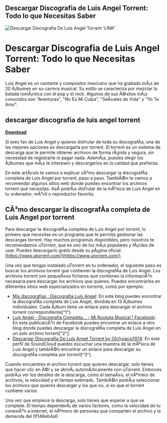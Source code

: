 ## Descargar Discografia de Luis Angel Torrent: Todo lo que Necesitas Saber

 
![Descargar Discografia De Luis Angel Torrent 'LINK'](https://encrypted-tbn2.gstatic.com/images?q=tbn:ANd9GcQwlp_JbWJELkz-KepjkGLL5OkZ30Qa6Fbg_-5wl__tLgPqoQeKP1gGCDpl)

 
# Descargar Discografia de Luis Angel Torrent: Todo lo que Necesitas Saber
 
Luis Angel es un cantante y compositor mexicano que ha grabado mÃ¡s de 20 Ã¡lbumes en su carrera musical. Su estilo se caracteriza por mezclar la balada romÃ¡ntica con el pop y el rock. Algunos de sus Ã©xitos mÃ¡s conocidos son "Aventuras", "No Es Mi Culpa", "SeÃ±ales de Vida" y "Yo Te Amo".
 
## descargar discografia de luis angel torrent


[**Download**](https://www.google.com/url?q=https%3A%2F%2Ftinurll.com%2F2tKFKj&sa=D&sntz=1&usg=AOvVaw3AJ-EI2vRiGv_MNOZgYbDP)

 
Si eres fan de Luis Angel y quieres disfrutar de toda su discografÃ­a, una de las mejores opciones es descargarla por torrent. El torrent es un sistema de descarga que te permite obtener archivos de forma rÃ¡pida y segura, sin necesidad de registrarte ni pagar nada. AdemÃ¡s, puedes elegir los Ã¡lbumes que mÃ¡s te interesen y descargarlos en la calidad que prefieras.
 
En este artÃ­culo te vamos a explicar cÃ³mo descargar la discografÃ­a completa de Luis Angel por torrent, paso a paso. TambiÃ©n te vamos a recomendar algunos sitios web donde puedes encontrar los archivos torrent que necesitas. AsÃ­ podrÃ¡s disfrutar de la mÃºsica de Luis Angel en tu ordenador, mÃ³vil o reproductor favorito.
 
## CÃ³mo descargar la discografÃ­a completa de Luis Angel por torrent
 
Para descargar la discografÃ­a completa de Luis Angel por torrent, lo primero que necesitas es un programa que te permita gestionar las descargas torrent. Hay muchos programas disponibles, pero nosotros te recomendamos uTorrent, que es uno de los mÃ¡s populares y fÃ¡ciles de usar. Puedes descargarlo gratis desde su pÃ¡gina oficial: [https://www.utorrent.com/](https://www.utorrent.com/).
 
Una vez que tengas instalado uTorrent en tu ordenador, el siguiente paso es buscar los archivos torrent que contienen la discografÃ­a de Luis Angel. Los archivos torrent son pequeÃ±os ficheros que contienen la informaciÃ³n necesaria para descargar los archivos que quieres. Puedes encontrarlos en diferentes sitios web especializados en torrents, como por ejemplo:
 
- [Mis discografias : Discografia Luis Angel](https://nuestrasdiscografias.blogspot.com/2020/05/discografia-luis-angel.html): En este blog puedes encontrar la discografÃ­a completa de Luis Angel, dividida en 13 Ã¡lbumes individuales. Cada Ã¡lbum tiene un enlace para descargar el archivo torrent correspondiente[^1^].
- [Luis Angel - Discografia Completa... - Mi Rockola Musical | Facebook](https://www.facebook.com/Carlos1309/posts/luis-angel-discografia-completa-httpmirockolamusical1309blogspotcom201807luis-an/2281249578819258/): En esta publicaciÃ³n de Facebook puedes encontrar un enlace a otro blog donde puedes descargar la discografÃ­a completa de Luis Angel en un solo archivo torrent[^2^].
- [Descargar Discografia De Luis Angel Torrent by Olchyjacsi1974](https://soundcloud.com/olchyjacsi1974/descargar-discografia-de-luis-angel-torrent): En este perfil de SoundCloud puedes escuchar una muestra de la mÃºsica de Luis Angel y tambiÃ©n encontrar un enlace para descargar su discografÃ­a completa por torrent[^3^].

Cuando encuentres el archivo torrent que quieres descargar, solo tienes que hacer clic en Ã©l y se abrirÃ¡ automÃ¡ticamente con uTorrent. Entonces podrÃ¡s ver los detalles de la descarga, como el tamaÃ±o, el nÃºmero de archivos, la velocidad y el tiempo estimado. TambiÃ©n podrÃ¡s seleccionar los archivos que quieres descargar y los que no, si es que el torrent contiene varios.
 
Una vez que empiece la descarga, solo tienes que esperar a que se complete. El tiempo dependerÃ¡ de varios factores, como la velocidad de tu conexiÃ³n a internet, el nÃºmero de personas que comparten el archivo y la demanda del
 0f148eb4a0
